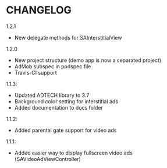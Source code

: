 CHANGELOG
=========

1.2.1
 - New delegate methods for SAInterstitialView

1.2.0
 - New project structure (demo app is now a separated project)
 - AdMob subspec in podspec file
 - Travis-CI support

1.1.3:
 - Updated ADTECH library to 3.7
 - Background color setting for interstitial ads
 - Added documentation to docs folder

1.1.2:
 - Added parental gate support for video ads

1.1.1:
 - Added easier way to display fullscreen video ads (SAVideoAdViewController)